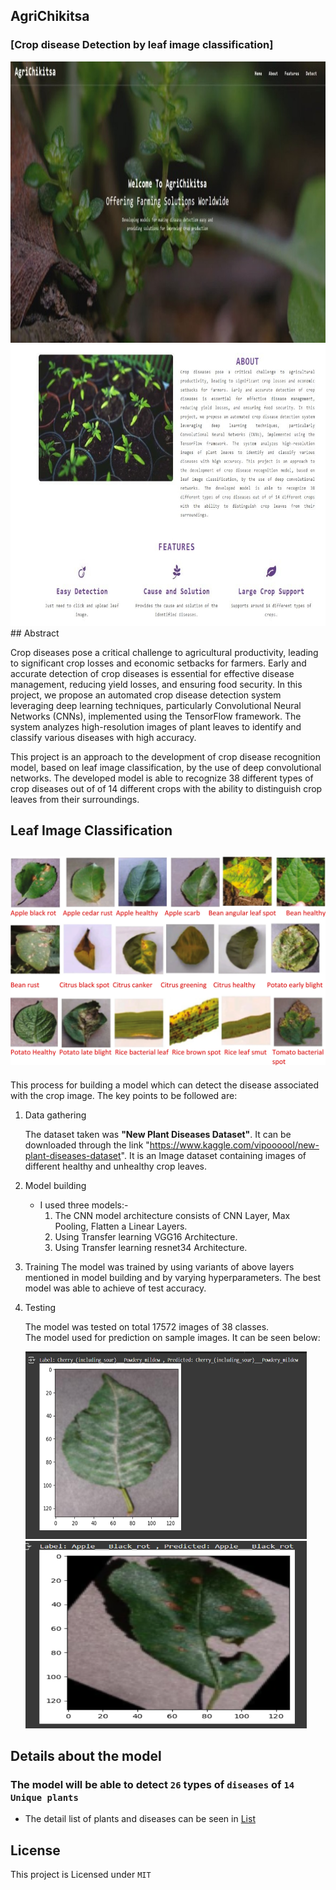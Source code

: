 
## AgriChikitsa
### [Crop disease Detection by leaf image classification]

<div>
   <img src="./Assets/Picture1.jpg" alt="index2" height="450px" width="1100"/>
   <img src="./Assets/Picture2.jpg" alt="index3" height="450px"  width="1100"/>
   </div>
## Abstract

Crop diseases pose a critical challenge to agricultural productivity, leading to significant crop losses and economic setbacks for farmers. 
Early and accurate detection of crop diseases is essential for effective disease management, reducing yield losses, and ensuring food security. 
In this project, we propose an automated crop disease detection system leveraging deep learning techniques, particularly Convolutional Neural 
Networks (CNNs), implemented using the TensorFlow framework. The system analyzes high-resolution images of plant leaves to identify and classify various diseases with high accuracy.

This project is an approach to the development of crop disease recognition model, based on leaf image classification, by the use of deep convolutional networks. The developed model is able to recognize 38 different types of crop diseases out of of 14 different crops with the ability to distinguish crop leaves from their surroundings.

## Leaf Image Classification

## <img src="./Assets/batch.webp" alt="batch of image"/>

This process for building a model which can detect the disease associated with the crop image. The key points to be followed are:

1. Data gathering

   The dataset taken was **"New Plant Diseases Dataset"**. It can be downloaded through the link "https://www.kaggle.com/vipoooool/new-plant-diseases-dataset". It is an Image dataset containing images of different healthy and unhealthy crop leaves.

2. Model building

   - I used three models:-
     1. The CNN model architecture consists of CNN Layer, Max Pooling, Flatten a Linear Layers.
     2. Using Transfer learning VGG16 Architecture.
     3. Using Transfer learning resnet34 Architecture.

3. Training
   The model was trained by using variants of above layers mentioned in model building and by varying hyperparameters. The best model was able to achieve  of test accuracy.

4. Testing

   The model was tested on total 17572 images of 38 classes.<br/>
   The model used for prediction on sample images. It can be seen below:
   

   <div>
   <img src="./Assets/index1.png" alt="index2" height="300px" width="450"/>
   <img src="./Assets/index2.png" alt="index3" height="300px"  width="450"/>
   </div>
<!--

6. Various Model Architecture tried along with Learning Rate and Optimizer and various accuracy obtained with different models.

  <img src="./Assets/models.png" alt="models" /> --> 



## Details about the model

### The model will be able to detect `26` types of `diseases` of `14 Unique plants`

- The detail list of plants and diseases can be seen in [List](Src)
<!--
## Further Work:

- Implementing Image Localisation to find the excat position of the leaf affected .
- Building Recommender system for recommendation of proper presticides and control method for the disease.
- Implementing the appropriate management strategies like fungicide applications and pesticide applications could lead to early
  information on crop health and disease detection.This could facilitate the control of diseases and improve productivity.

## Usage:

- `Flask` : Code for Flask Server and deployment
- `TestImages` : Sample image for model testing
- `Src` : All The source code for building models
- `Models` : All the Pretrained Models of Pytorch
-->
## License

This project is Licensed under `MIT`

